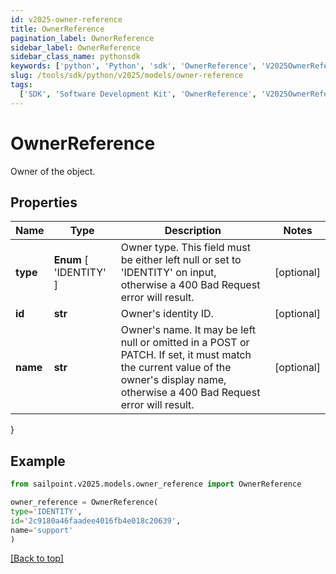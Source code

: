 ```yaml
---
id: v2025-owner-reference
title: OwnerReference
pagination_label: OwnerReference
sidebar_label: OwnerReference
sidebar_class_name: pythonsdk
keywords: ['python', 'Python', 'sdk', 'OwnerReference', 'V2025OwnerReference']
slug: /tools/sdk/python/v2025/models/owner-reference
tags:
  ['SDK', 'Software Development Kit', 'OwnerReference', 'V2025OwnerReference']
---
```


# OwnerReference

Owner of the object.

## Properties

| Name | Type | Description | Notes |
| --- | --- | --- | --- |
| **type** | **Enum** [ 'IDENTITY' ] | Owner type. This field must be either left null or set to 'IDENTITY' on input, otherwise a 400 Bad Request error will result. | [optional] |
| **id** | **str** | Owner's identity ID. | [optional] |
| **name** | **str** | Owner's name. It may be left null or omitted in a POST or PATCH. If set, it must match the current value of the owner's display name, otherwise a 400 Bad Request error will result. | [optional] |

}

## Example

```python
from sailpoint.v2025.models.owner_reference import OwnerReference

owner_reference = OwnerReference(
type='IDENTITY',
id='2c9180a46faadee4016fb4e018c20639',
name='support'
)

```

[[Back to top]](#)

